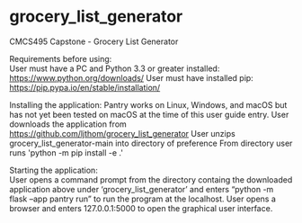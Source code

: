 # grocery_list_generator
CMCS495 Capstone - Grocery List Generator

Requirements before using:  
User must have a PC and Python 3.3 or greater installed: https://www.python.org/downloads/
User must have installed pip: https://pip.pypa.io/en/stable/installation/


Installing the application:
Pantry works on Linux, Windows, and macOS but has not yet been tested on macOS at the time of this user guide entry.
User downloads the application from https://github.com/ljthom/grocery_list_generator
User unzips grocery_list_generator-main into directory of preference
From directory user runs 'python -m pip install -e .'

Starting the application:  
User opens a command prompt from the directory containg the downloaded application above under ‘grocery_list_generator’ and enters “python -m flask –app pantry run” to run the program at the localhost.
User opens a browser and enters 127.0.0.1:5000 to open the graphical user interface.
